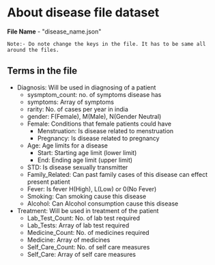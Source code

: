 # About disease file dataset
**File Name** - "disease_name.json"

    Note:- Do note change the keys in the file. It has to be same all around the files.

## Terms in the file
- Diagnosis: Will be used in diagnosing of a patient
  - sysmptom_count: no. of symptoms disease has
  - symptoms: Array of symptoms
  - rarity: No. of cases per year in india
  - gender: F(Female), M(Male), N(Gender Neutral)
  - Female: Conditions that female patients could have
    - Menstruation: Is disease related to menstruation
    - Pregnancy: Is disease related to pregnancy
  - Age: Age limits for a disease
    - Start: Starting age limit (lower limit)
    - End: Ending age limit (upper limit)
  - STD: Is disease sexually transmitter
  - Family_Related: Can past family cases of this disease can effect present patient
  - Fever: Is fever H(High), L(Low) or 0(No Fever)
  - Smoking: Can smoking cause this disease
  - Alcohol: Can Alcohol consumption cause this disease
- Treatment: Will be used in treatment of the patient
  - Lab_Test_Count: No. of lab test required
  - Lab_Tests: Array of lab test required
  - Medicine_Count: No. of medicines required
  - Medicine: Array of medicines
  - Self_Care_Count: No. of self care measures
  - Self_Care: Array of self care measures